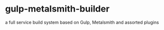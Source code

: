 # gulp-metalsmith-builder
a full service build system based on Gulp, Metalsmith and assorted plugins
